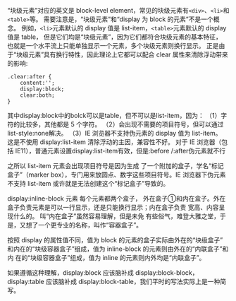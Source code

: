 “块级元素”对应的英文是 block-level element，常见的块级元素有`<div>`、`<li>`和`<table>`等。
需要注意是，“块级元素”和“display 为 block 的元素”不是一个概念。
例如，`<li>`元素默认的 display 值是 list-item，`<table>`元素默认的 display 值是 table，
但是它们均是“块级元素”，因为它们都符合块级元素的基本特征，
也就是一个水平流上只能单独显示一个元素，多个块级元素则换行显示。
正是由于“块级元素”具有换行特性，因此理论上它都可以配合 clear 属性来清除浮动带来的影响:

```
.clear:after {
	content:'';
	display:block;
	clear:both;
}
```
其中display:block中的bolck可以是table，但不可以是list-item，因为：
（1）字符的比较多，其他都是 5 个字符。
（2）会出现不需要的项目符号，但可以通过list-style:none解决。 
（3）IE 浏览器不支持伪元素的 display 值为 list-item。
这是不使用 display:list-item 清除浮动的主因，兼容性不好。
对于 IE 浏览器（包括 IE11），普通元素设置display:list-item有效，但是:before /:after伪元素就不行


之所以 list-item 元素会出现项目符号是因为生成
了一个附加的盒子，学名“标记盒子”（marker box），专门用来放圆点、数字这些项目符号。IE
浏览器下伪元素不支持 list-item 或许就是无法创建这个“标记盒子”导致的。

display:inline-block 元素
每个元素都两个盒子，
外在盒子①和内在盒子。外在盒子负责元素是可以一行显示，还是只能换行显示；内在盒子负责
宽高、内容呈现什么的。
叫“内在盒子”虽然容易理解，但是未免
有些俗气，难登大雅之堂，于是，又想了一个更专业的名称，叫作“容器盒子”。


按照 display 的属性值不同，值为 block 的元素的盒子实际由外在的“块级盒子”
和内在的“块级容器盒子”组成，值为 inline-block 的元素则由外在的“内联盒子”和内
在的“块级容器盒子”组成，值为 inline 的元素则内外均是“内联盒子”。

如果遵循这种理解，display:block 应该脑补成 display:block-block，
display:table 应该脑补成 display:block-table，我们平时的写法实际上是一种简写。
